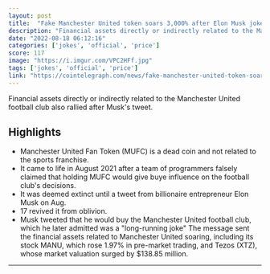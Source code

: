 ```yaml
---
layout: post
title:  "Fake Manchester United token soars 3,000% after Elon Musk jokes about buying team"
description: "Financial assets directly or indirectly related to the Manchester United football club also rallied after Musk's tweet."
date: "2022-08-18 06:12:16"
categories: ['jokes', 'official', 'price']
score: 117
image: "https://i.imgur.com/VPC2HFf.jpg"
tags: ['jokes', 'official', 'price']
link: "https://cointelegraph.com/news/fake-manchester-united-token-soars-3-000-after-elon-musk-jokes-about-buying-team"
---
```


Financial assets directly or indirectly related to the Manchester United football club also rallied after Musk's tweet.

## Highlights

- Manchester United Fan Token (MUFC) is a dead coin and not related to the sports franchise.
- It came to life in August 2021 after a team of programmers falsely claimed that holding MUFC would give buye influence on the football club's decisions.
- It was deemed extinct until a tweet from billionaire entrepreneur Elon Musk on Aug.
- 17 revived it from oblivion.
- Musk tweeted that he would buy the Manchester United football club, which he later admitted was a "long-running joke" The message sent the financial assets related to Manchester United soaring, including its stock MANU, which rose 1.97% in pre-market trading, and Tezos (XTZ), whose market valuation surged by $138.85 million.

---

